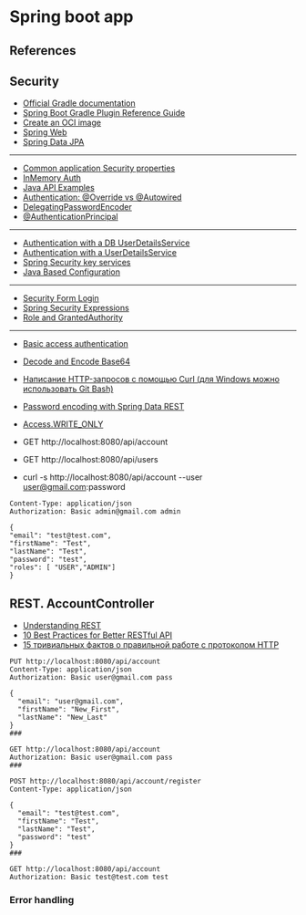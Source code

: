 # Spring boot app

## References

## Security
* [Official Gradle documentation](https://docs.gradle.org)
* [Spring Boot Gradle Plugin Reference Guide](https://docs.spring.io/spring-boot/docs/2.6.1/gradle-plugin/reference/html/)
* [Create an OCI image](https://docs.spring.io/spring-boot/docs/2.6.1/gradle-plugin/reference/html/#build-image)
* [Spring Web](https://docs.spring.io/spring-boot/docs/2.6.1/reference/htmlsingle/#boot-features-developing-web-applications)
* [Spring Data JPA](https://docs.spring.io/spring-boot/docs/2.6.1/reference/htmlsingle/#boot-features-jpa-and-spring-data)

***
* [Common application Security properties](https://docs.spring.io/spring-boot/docs/current/reference/html/appendix-application-properties.html#security-properties)
* [InMemory Auth](https://www.techiedelight.com/form-based-authentication-in-spring-boot-security/)
* [Java API Examples](https://www.programcreek.com/java-api-examples/)
* [Authentication: @Override vs @Autowired](https://stackoverflow.com/questions/42316643/548473)
* [DelegatingPasswordEncoder](https://docs.spring.io/spring-security/site/docs/current/reference/html5/#authentication-password-storage-dpe)
* [@AuthenticationPrincipal](https://docs.spring.io/spring-security/site/docs/current/reference/htmlsingle/#mvc-authentication-principal)

***
* [Authentication with a DB UserDetailsService](https://www.baeldung.com/spring-security-authentication-with-a-database)
* [Authentication with a UserDetailsService](https://www.codeflow.site/ru/article/spring-security-authentication-with-a-database)
* [Spring Security key services](https://ru.wikibooks.org/wiki/Spring_Security/%D0%9A%D0%BB%D1%8E%D1%87%D0%B5%D0%B2%D1%8B%D0%B5_%D1%81%D0%B5%D1%80%D0%B2%D0%B8%D1%81%D1%8B_Spring_Security)
* [Java Based Configuration](https://www.tutorialspoint.com/spring/spring_java_based_configuration.htm)

*** 
* [Security Form Login](https://www.baeldung.com/spring-security-login)
* [Spring Security Expressions](https://www.baeldung.com/spring-security-expressions)
* [Role and GrantedAuthority](https://stackoverflow.com/a/19542316/548473)

***
* [Basic access authentication](https://en.wikipedia.org/wiki/Basic_access_authentication)
* [Decode and Encode Base64](https://decodebase64.com/)
* [Написание HTTP-запросов с помощью Curl (для Windows можно использовать Git Bash)](http://rus-linux.net/lib.php?name=/MyLDP/internet/curlrus.html)
* [Password encoding with Spring Data REST](https://stackoverflow.com/questions/30260582/548473)
* [Access.WRITE_ONLY](https://stackoverflow.com/a/12505165/548473)


* GET http://localhost:8080/api/account
* GET http://localhost:8080/api/users
* curl -s http://localhost:8080/api/account --user user@gmail.com:password
```POST http://localhost:8080/api/users
Content-Type: application/json
Authorization: Basic admin@gmail.com admin

{
"email": "test@test.com",
"firstName": "Test",
"lastName": "Test",
"password": "test",
"roles": [ "USER","ADMIN"]
}
```

## REST. AccountController

* [Understanding REST](http://spring-projects.ru/understanding/rest/)
* [10 Best Practices for Better RESTful API](https://medium.com/@mwaysolutions/10-best-practices-for-better-restful-api-cbe81b06f291)
* [15 тривиальных фактов о правильной работе с протоколом HTTP](https://habr.com/ru/company/yandex/blog/265569/)

```aidl
PUT http://localhost:8080/api/account
Content-Type: application/json
Authorization: Basic user@gmail.com pass

{
  "email": "user@gmail.com",
  "firstName": "New_First",
  "lastName": "New_Last"
}
###

GET http://localhost:8080/api/account
Authorization: Basic user@gmail.com pass
###

POST http://localhost:8080/api/account/register
Content-Type: application/json

{
  "email": "test@test.com",
  "firstName": "Test",
  "lastName": "Test",
  "password": "test"
}
###

GET http://localhost:8080/api/account
Authorization: Basic test@test.com test
```

### Error handling

